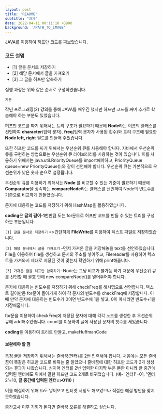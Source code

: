 ```yaml
---
layout: post
title: "README"
subtitle: "과제"
date: 2022-04-11 00:11:10 +0900
background: '/PATH_TO_IMAGE'
---
```


JAVA를 이용하여 허프만 코드를 짜보았습니다. 

### 코드 설명

* [1] 글을 문서로 저장하기
* [2] 해당 문서에서 글을 가져오기
* [3] 그 글을 허프만 압축하기

실행 과정은 위와 같은 순서로 구성하였습니다.  

`` 기본 ``

작년 프로그래밍(2) 강의를 통해 JAVA를 배우긴 했지만
허프만 코드를 짜며 추가로 학습해야 하는 부분도 있었습니다. 

허프만 코드를 짜기 위해서는 트리 구조가 필요하기 때문에 
**Node**라는 이름의 클래스를 선언하여
**character**(입력 문자), **freq**(입력 문자가 사용된 횟수)와 
트리 구조에 필요한 **Node left, right** 필드를 만들어 주었습니다. 

또한 허프만 코드를 짜기 위해서는 우선순위 큐를 사용해야 합니다.
자바에서 우선순위 큐를 구현하는 방법으로는 우선순위 큐 라이브러리를 사용하는 것이 있습니다.
이를 사용하기 위해서는 java.util.RriorityQueue를 import해야하고,
PriorityQueue<Node> queue=new PriorityQueue<Node>();와 같이 선언해야 합니다. 
우선순위 큐는 기본적으로 우선순위가 낮은 숫자 순으로 설정됩니다.

우선순위 큐를 이용하기 위해서는 **Node** 를 비교할 수 있는 기준이 필요하기 때문에 **Comparator**을 상속하는 **compareNode**라는 클래스를 선언하여 Node의 빈도수를 기준으로 비교하게 만들었습니다. 

문자에 대응하는 코드를 저장하기 위해 HashMap을 활용하였습니다. 

**coding**은 **글의 길이-1**번만큼 도는 for문으로 허프만 코드를 만들 수 있는 트리를 구성하는 부분입니다.

`` [1] 글을 문서로 저장하기 `` =>간단하게 **FileWrite**를 이용하여 텍스트 파일로 저장하였습니다. 

`` [2] 해당 문서에서 글을 가져오기 `` 
-먼저 가져온 글을 저장해놓을 text를 선언하였습니다. File을 이용하여 file를 생성하고 문서의 주소를 넣어주고, Filereader를 사용하여 텍스트를 가져와서 제대로 저장된 것이 맞는지 확인하기 위해 print해줍니다. 

`` [3] 가져온 글을 허프만 압축하기 ``
-Node는 그냥 비교가 불가능 하기 때문에 우선순위 큐를 선언할 때 괄호 안에 new compareNode()를 넣어주어야 합니다.

 문자에 대응하는 빈도수를 저장하기 위해 checkFreq를 해시맵으로 선언합니다.
 텍스트 길이만큼 for문이 돌아가게 하여 각 문자의 빈도수를 checkFreq에 저장합니다. 이때 만약 문자에 대응하는 빈도수가 0이면 빈도수에 1을 넣고, 0이 아니라면 빈도수+1을 저장해줍니다. 

for문을 이용하여 checkFreq에 저장된 문자에 대해 각각 노드를 생성한 후 우선순위 큐에 add해주었습니다. count를 이용하여 글에 사용된 문자의 갯수를 세었습니다. 

**coding**을 이용하여 트리르 만들고, makeHuffmanCode


#### 보완해야 할 점

특정 글을 저장하기 위해서는 줄바꿈(엔터)를 2번 입력해야 합니다.
처음에는 모든 줄바꿈이 똑같은 허프만 코드로 바뀌는 줄 알았으나
줄바꿈에 대한 허프만 코드가 2개 생성되는 결과가 나왔습니다. 
심지어 엔터를 2번 입력한 마지막 부분 뿐만 아니라 
글 중간에 입력된 엔터에도 위에서 말한 허프만 코드 2개로 바뀌었습니다. 
(예- '엔터1'=01, '엔터2'=10, **글 중간에 입력된 엔터=>0110** )

이를 해결하기 위해 \b도 넣어보고 인터넷 서칭도 해보았으나
적절한 해결 방안을 찾지 못하였습니다. 

중간고사 이후 기회가 된다면 줄바꿈 오류를 해결하고 싶습니다. 
